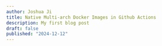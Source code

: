 ```yaml
---
author: Joshua Ji
title: Native Multi-arch Docker Images in Github Actions
description: My first blog post 
draft: false
published: "2024-12-12"
---
```




